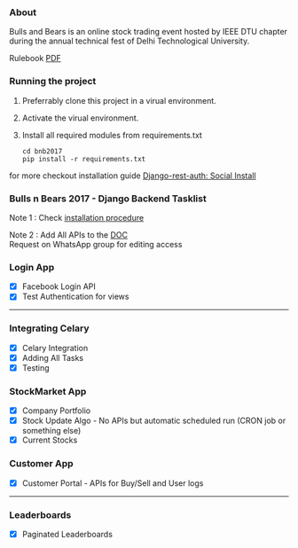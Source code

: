 ### About

Bulls and Bears is an online stock trading event hosted by IEEE DTU chapter during the annual technical fest of Delhi Technological University.

Rulebook [PDF](https://drive.google.com/open?id=0B0d2sAXm8in1NVFWbkNGZzh3WHNWWVZRUXVXS1NlQ3VUUjQw)

### Running the project
1. Preferrably clone this project in a virual environment.
2. Activate the virual environment.
3. Install all required modules from requirements.txt
	
	```
	cd bnb2017
	pip install -r requirements.txt   
	```

for more checkout installation guide [Django-rest-auth: Social Install](https://django-rest-auth.readthedocs.io/en/latest/installation.html)

### Bulls n Bears 2017 - Django Backend Tasklist

Note 1 : Check [installation procedure](#running-the-project)

Note 2 : Add All APIs to the [DOC](https://docs.google.com/spreadsheets/d/13Xr8QN_T2aFtqJ494EZ3Ri-JoE16ndxA-wBZCw4OrrY/edit?usp=sharing) <br>
Request on WhatsApp group for editing access

### Login App
- [x] Facebook Login API
- [x] Test Authentication for views	

---
### Integrating Celary
- [x] Celary Integration
- [x] Adding All Tasks
- [x] Testing

### StockMarket App
- [x] Company Portfolio
- [x] Stock Update Algo - No APIs but automatic scheduled run (CRON job or something else)
- [x] Current Stocks

### Customer App
- [x] Customer Portal - APIs for Buy/Sell and User logs

---
### Leaderboards
- [X] Paginated Leaderboards
